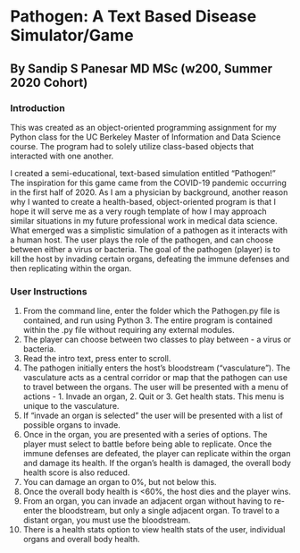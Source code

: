 # Pathogen: A Text Based Disease Simulator/Game

## By Sandip S Panesar MD MSc (w200, Summer 2020 Cohort)

### Introduction

This was created as an object-oriented programming assignment for my Python class for the 
UC Berkeley Master of Information and Data Science course. 
The program had to solely utilize class-based objects that interacted with one another. 


I created a semi-educational, text-based simulation entitled “Pathogen!”
The inspiration for this game came from the COVID-19 pandemic occurring in the first half of 2020.
As I am a physician by background, another reason why I wanted to create a health-based,
object-oriented program is that I hope it will serve me as a very rough template of how I may
approach similar situations in my future professional work in medical data science. What
emerged was a simplistic simulation of a pathogen as it interacts with a human host. The
user plays the role of the pathogen, and can choose between either a virus or bacteria. The goal
of the pathogen (player) is to kill the host by invading certain organs, defeating the immune
defenses and then replicating within the organ.

### User Instructions
1. From the command line, enter the folder which the Pathogen.py file is contained, and
run using Python 3. The entire program is contained within the .py file without requiring
any external modules.
2. The player can choose between two classes to play between - a virus or bacteria.
3. Read the intro text, press enter to scroll.
4. The pathogen initially enters the host’s bloodstream (“vasculature”). The vasculature
acts as a central corridor or map that the pathogen can use to travel between the
organs. The user will be presented with a menu of actions - 1. Invade an organ, 2. Quit
or 3. Get health stats. This menu is unique to the vasculature.
5. If “invade an organ is selected” the user will be presented with a list of possible organs to
invade.
6. Once in the organ, you are presented with a series of options. The player must select to
battle before being able to replicate. Once the immune defenses are defeated, the player
can replicate within the organ and damage its health. If the organ’s health is damaged,
the overall body health score is also reduced.
7. You can damage an organ to 0%, but not below this.
8. Once the overall body health is <60%, the host dies and the player wins.
9. From an organ, you can invade an adjacent organ without having to re-enter the
bloodstream, but only a single adjacent organ. To travel to a distant organ, you must use
the bloodstream.
10. There is a health stats option to view health stats of the user, individual organs and
overall body health.
